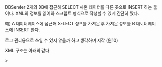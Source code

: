 DBSender
2개의 DB에 접근해 SELECT 해온 데이터를 다른 곳으로 INSERT 하는 툴이다. XML의 정보를 읽어와 스크립트 형식으로 작성할 수 있게 간단히 짰다.

예) A 데이터베이스에 접근해 SELECT 정보를 가져온 후 가져온 정보를 B 데이터베이스에 INSERT 한다.

로그 관리용으로 쓰일 수 있지 않을까 하고 생각하며 제작 (윈10)


XML 구조는 아래와 같다

<?xml version="1.0" encoding="utf-8"?>
<Root>
  <!-- DB -->
  <Config>
    <!-- SQL 연결 설정 리스트 -->
    <SqlList>      
      <!-- SqlConfig를 name 구분으로 관리 -->
      <Sql name="Remote">
        <host value="127.0.0.1" />
        <port value="3306" />
        <db value="" />
        <uid value="" />
        <pwd value="" />
      </Sql>
      <Sql name="Local">
        <host value="127.0.0.1" />
        <port value="3306" />
        <db value="" />
        <uid value="" />
        <pwd value="" />
      </Sql>
    </SqlList>
    <!-- Query 설정 리스트 -->
    <QueryList>
      <!-- Query문을 name 구분으로 관리, 내부 innerText가 Query문 -->
      <Query name="S_UINFO">
        <![CDATA[
          select `id`, `name` from account
        ]]>
      </Query>
      <Query name="I_UINFO">
        <![CDATA[
          insert into account_log (`UID`, `NAME`)
        ]]>
      </Query>>
    </QueryList>
  </Config>

  <Rule>
    <!-- 타이머 설정 리스트 -->
    <TimerList>
      <!-- 타이머를 인터벌로 관리할 수 있음 -->
      <!--
        * cron param :
                       매 주기마다 실행 (기준: 초) 
                       해당 초에 실행 (기준: 초)
                       해당 분에 실행 (기준: 분)
                       해당 시에 실행 (기준: 시)
                       해당 일에 실행 (기준: 일)
                       해당 월에 실행 (기준: 월)
          
          (조건을 정하지 않으려면 *)
          
        * example) 
            60초마다 실행 : 60 * * * * *
            1시간마다 실행 : 3600 * * * * *
            매일 자정에 실행 : * 0 0 0 * *
            0시 0분에 5초마다 실행 : 5 * 0 0 * *
      -->
      <Timer name="테스트 로그 저장" cron="100 * * * * *" >
        <!-- Select 후 나온 값을 INSERT 한다. (가져온 값을 그대로 넣기 때문에 짝을 맞춰야 함.. DB to DB) -->
        <Select Sql="Remote" Query="S_UINFO" />
        <Insert Sql="Local" Query="I_UINFO" />
      </Timer>      
    </TimerList>
  </Rule>
  
</Root>
